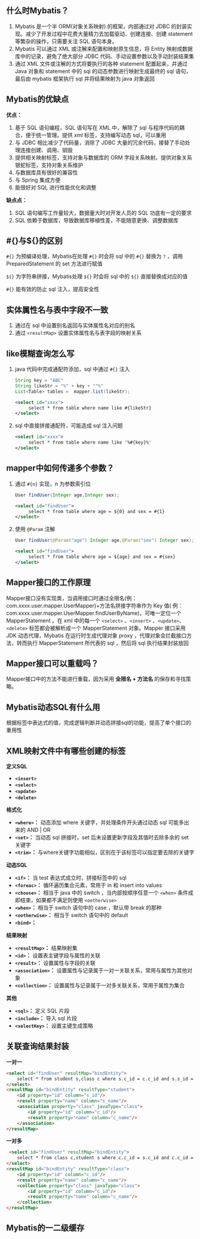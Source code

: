 ## 什么时Mybatis？

1. Mybatis 是一个半 ORM(对象关系映射) 的框架，内部通过对 JDBC 的封装实现。减少了开发过程中花费大量精力去加载驱动、创建连接、创建 statement 等繁杂的操作，只需要关注 SQL 语句本身。
2. Mybatis 可以通过 XML 或注解来配置和映射原生信息，将 Entity 映射成数据库中的记录，避免了绝大部分 JDBC 代码、手动设置参数以及手动封装结果集
3. 通过 XML 文件或注解的方式将要执行的各种 statement 配置起来，并通过 Java 对象和 statement 中的 sql 的动态参数进行映射生成最终的 sql 语句，最后由 mybatis 框架执行 sql
   并将结果映射为 java 对象返回

## Mybatis的优缺点

**优点：**

1. 基于 SQL 语句编程，SQL 语句写在 XML 中，解除了 sql 与程序代码的耦合，便于统一管理。提供 xml 标签，支持编写动态 sql，可以重用
2. 与 JDBC 相比减少了代码量，消除了 JDBC 大量的冗余代码，接替了手动处理连接创建、调用、销毁
3. 提供相关映射标签，支持对象与数据库的 ORM 字段关系映射。提供对象关系银蛇标签，支持对象关系维护
4. 与数据库具有很好的兼容性
5. 与 Spring 集成方便
6. 能很好对 SQL 进行性能优化和调整

**缺点点：**

1. SQL 语句编写工作量较大，数据量大时对开发人员的 SQL 功底有一定的要求
2. SQL 依赖于数据库，导致数据库移植性差，不能随意更换、调整数据库

## #{}与${}的区别

`#{}` 为预编译处理，Mybatis在处理 `#{}` 时会将 sql 中的 `#{}` 替换为 `?` ，调用 PreparedStatement 的 set 方法进行赋值

`${}` 为字符串拼接，Mybatis处理 `${}` 时会将 sql 中的 `${}` 直接替换成对应的值

`#{}` 能有效的防止 sql 注入，提高安全性

## 实体属性名与表中字段不一致

1. 通过在 sql 中设置别名返回与实体属性名对应的别名
2. 通过 `<resultMap>` 设置实体属性名与表字段的映射关系

## like模糊查询怎么写

1. java 代码中完成通配符添加，sql 中通过 `#{}` 注入
   ```java
   String key = "ABC"
   String likeStr = "%" + key + ""%"
   List<Table> tables =  mapper.list(likeStr);
   ```
   ```xml
   <select id="xxxx">
        select * from table where name like #{likeStr}
   </select>
   ```
2. sql 中直接拼接通配符，可能造成 sql 注入问题
   ```xml
   <select id="xxxx">
        select * from table where name like '%#{key}%'
   </select>
   ```

## mapper中如何传递多个参数？

1. 通过 `#{n}` 实现，n 为参数索引位
   ```java
   User findUser(Integer age,Integer sex);
   ```
   ```xml
   <select id="findUser">
        select * from table where age = ${0} and sex = #{1}
   </select>
   ```
2. 使用 `@Param` 注解
   ```java
   User findUser(@Param("age") Integer age,@Param("sex") Integer sex);
   ```
   ```xml
   <select id="findUser">
        select * from table where age = ${age} and sex = #{sex}
   </select>
   ```

## Mapper接口的工作原理

Mapper接口没有实现类，当调用接口时通过全限名(例：com.xxxx.user.mapper.UserMapper)+方法名拼接字符串作为 Key 值(
例：com.xxxx.user.mapper.UserMapper.findUserByName)，可唯一定位一个 MapperStatement 。在 xml 中的每一个 `<select>` 、`<insert>`
、`<update>`、`<delete>` 标签都会被解析成一个 MapperStatement 对象。Mapper 接口采用 JDK 动态代理，Mybatis 在运行时生成代理对象 proxy ，代理对象会拦截接口方法，转而执行
MapperStatement 所代表的 sql ，然后将 sql 执行结果封装放回

## Mapper接口可以重载吗？

Mapper接口中的方法不能进行重载，因为采用 **全限名 + 方法名** 的保存和寻找策略。

## Mybatis动态SQL有什么用

根据标签中表达式的值，完成逻辑判断并动态拼接sql的功能，提高了单个接口的重用性

## XML映射文件中有哪些创建的标签

**定义SQL**

- **`<insert>`**
- **`<select>`**
- **`<update>`**
- **`<delete>`**

**格式化**

- **`<where>`：** 动态添加 where 关键字，并处理条件开头通过动态 sql 可能多出来的 AND | OR
- **`<set>`：** 当动态 sql 拼接时，set 后未设置更新字段及其值时去除多余的 set 关键字
- **`<trim>`：** 与where关键字功能相似，区别在于该标签可以指定要去除的关键字

**动态SQL**

- **`<if>`：** 当 test 表达式成立时，拼接标签中的 sql
- **`<foreac>`：** 循环遍历集合元素，常用于 in 和 insert into values
- **`<choose>`：** 相当于 java 中的 switch ，当内部按顺序任意一个 `<when>` 条件成即结束，如果都不满足则使用 `<ootherwise>`
- **`<when>`：** 相当于 switch 语句中的 case ，默认带 break 的那种
- **`<ootherwise>`：** 相当于 switch 语句中的 default
- **`<bind>`：**

**结果映射**

- **`<resultMap>`：** 结果映射集
- **`<id>`：** 设置表主键字段与属性的关联
- **`<result>`：** 设置属性与字段的关联
- **`<association>`：** 设置属性与记录属于一对一关联关系，常用与属性为其他对象
- **`<collection>`：** 设置属性与记录属于一对多关联关系，常用于属性为集合

**其他**

- **`<sql>`：** 定义 SQL 片段
- **`<include>`：** 导入 sql 片段
- **`<selectKey>`：** 设置主键生成策略

## 关联查询结果封装

**一对一**

```html
<select id="findUser" resultMap="bindEntity">
    select * from student s,class c where s.c_id = c.c_id and s.s_id = #{id}
</select>
<resultMap id="bindEntity" resultType="student">
    <id property="id" column="s_id"/>
    <result property="name" column="s_name"/>
    <association property="class" javaType="class">
        <id property="id" column="c_id"/>
        <result property="name" column="c_name"/>
    </association>
</resultMap>
```

**一对多**

```html
 <select id="findUser" resultMap="bindEntity">
    select * from class c,student s where c.c_id = s.c_id and c.c_id = #{id}
</select>
<resultMap id="bindEntity" resultType="class">
    <id property="id" column="c_id"/>
    <result property="name" column="c_name"/>
    <collection property="class" javaType="class">
        <id property="id" column="c_id"/>
        <result property="name" column="c_name"/>
    </collection>
</resultMap>
```

## Mybatis的一二级缓存
